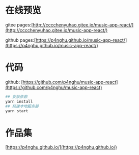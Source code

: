 # 在线预览
gitee pages:[http://cccchenyuhao.gitee.io/music-app-react/](http://cccchenyuhao.gitee.io/music-app-react/)

github pages:[https://p4nghu.github.io/music-app-react/](https://p4nghu.github.io/music-app-react/)

# 代码
github: [https://github.com/p4nghu/music-app-react](https://github.com/p4nghu/music-app-react)

```bash
## 安装依赖
yarn install
## 搭建本地服务器
yarn start
```
# 作品集
[https://p4nghu.github.io/](https://p4nghu.github.io/)